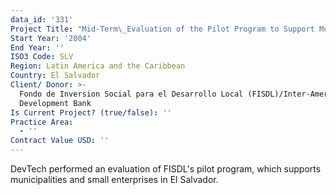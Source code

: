 ```yaml
---
data_id: '331'
Project Title: "Mid-Term\_Evaluation of the Pilot Program to Support Municipalities and Small Enterprises in El Salvador"
Start Year: '2004'
End Year: ''
ISO3 Code: SLV
Region: Latin America and the Caribbean
Country: El Salvador
Client/ Donor: >-
  Fondo de Inversion Social para el Desarrollo Local (FISDL)/Inter-American
  Development Bank
Is Current Project? (true/false): ''
Practice Area:
  - ''
Contract Value USD: ''
---
```

DevTech performed an evaluation of FISDL's pilot program, which supports municipalities and small enterprises in El Salvador.